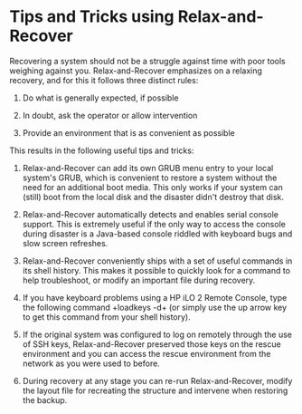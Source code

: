 
# Tips and Tricks using Relax-and-Recover

Recovering a system should not be a struggle against time with poor
tools weighing against you. Relax-and-Recover emphasizes on a relaxing
recovery, and for this it follows three distinct rules:

 1. Do what is generally expected, if possible

 2. In doubt, ask the operator or allow intervention

 3. Provide an environment that is as convenient as possible

This results in the following useful tips and tricks:

 1. Relax-and-Recover can add its own GRUB menu entry to your local system's
    GRUB, which is convenient to restore a system without the need for an
    additional boot media. This only works if your system can (still)
    boot from the local disk and the disaster didn't destroy that disk.

 2. Relax-and-Recover automatically detects and enables serial console support.
    This is extremely useful if the only way to access the console during
    disaster is a Java-based console riddled with keyboard bugs and slow screen
    refreshes.

 3. Relax-and-Recover conveniently ships with a set of useful commands in its
    shell history. This makes it possible to quickly look for a command to help
    troubleshoot, or modify an important file during recovery.

 4. If you have keyboard problems using a HP iLO 2 Remote Console, type the
    following command +loadkeys -d+ (or simply use the up arrow key to get
    this command from your shell history).

 5. If the original system was configured to log on remotely through the use
    of SSH keys, Relax-and-Recover preserved those keys on the rescue
    environment and you can access the rescue environment from the network
    as you were used to before.

 6. During recovery at any stage you can re-run Relax-and-Recover, modify
    the layout file for recreating the structure and intervene when restoring
    the backup.
